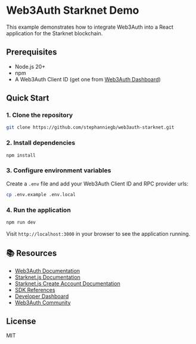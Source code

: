 # Web3Auth Starknet Demo

This example demonstrates how to integrate Web3Auth into a React application for the Starknet blockchain.

## Prerequisites

- Node.js 20+
- npm
- A Web3Auth Client ID (get one from [Web3Auth Dashboard](https://dashboard.web3auth.io))

## Quick Start

### 1. Clone the repository

```bash
git clone https://github.com/stephanniegb/web3auth-starknet.git
```

### 2. Install dependencies

```bash
npm install
```

### 3. Configure environment variables

Create a `.env` file and add your Web3Auth Client ID and RPC provider urls:

```bash
cp .env.example .env.local
```

### 4. Run the application

```bash
npm run dev
```

Visit `http://localhost:3000` in your browser to see the application running.

## 📚 Resources

- [Web3Auth Documentation](https://web3auth.io/docs/connect-blockchain/other/starknet)
- [Starknet.js Documentation](https://starknetjs.com/)
- [Starknet.js Create Account Documentation](https://starknetjs.com/docs/guides/create_account)
- [SDK References](https://web3auth.io/docs/sdk)
- [Developer Dashboard](https://dashboard.web3auth.io)
- [Web3Auth Community](https://web3auth.io/community)

## License

MIT
